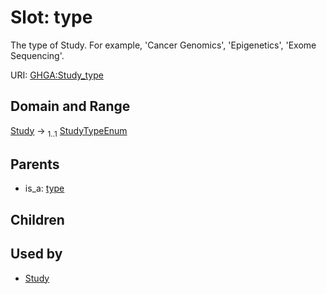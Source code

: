 
# Slot: type


The type of Study. For example, 'Cancer Genomics', 'Epigenetics', 'Exome Sequencing'.

URI: [GHGA:Study_type](https://w3id.org/GHGA/Study_type)


## Domain and Range

[Study](Study.md) &#8594;  <sub>1..1</sub> [StudyTypeEnum](StudyTypeEnum.md)

## Parents

 *  is_a: [type](type.md)

## Children


## Used by

 * [Study](Study.md)
